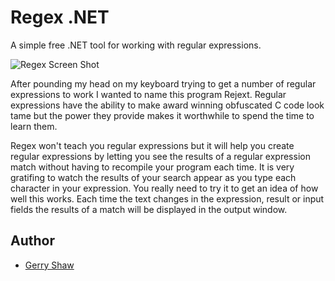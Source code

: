 # Regex .NET

A simple free .NET tool for working with regular expressions.

![Regex Screen Shot](https://raw.github.com/gshaw/regexdotnet/master/bin/Regex.jpg)

After pounding my head on my keyboard trying to get a number of regular expressions to work I wanted to name this program Rejext. Regular expressions have the ability to make award winning obfuscated C code look tame but the power they provide makes it worthwhile to spend the time to learn them.

Regex won't teach you regular expressions but it will help you create regular expressions by letting you see the results of a regular expression match without having to recompile your program each time. It is very gratifing to watch the results of your search appear as you type each character in your expression. You really need to try it to get an idea of how well this works. Each time the text changes in the expression, result or input fields the results of a match will be displayed in the output window.

## Author

* [Gerry Shaw](http://gshaw.ca)
